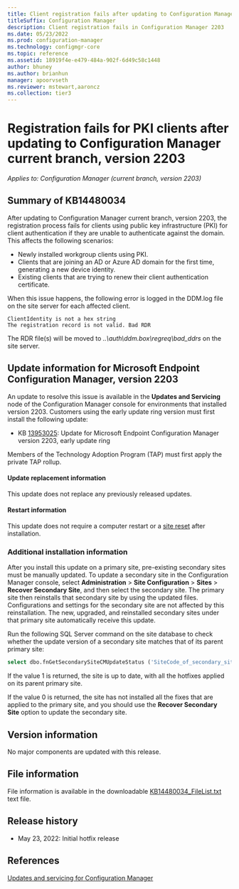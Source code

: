 ```yaml
---
title: Client registration fails after updating to Configuration Manager current branch, version 2203
titleSuffix: Configuration Manager
description: Client registration fails in Configuration Manager 2203
ms.date: 05/23/2022
ms.prod: configuration-manager
ms.technology: configmgr-core
ms.topic: reference
ms.assetid: 18919f4e-e479-484a-902f-6d49c58c1448
author: bhuney
ms.author: brianhun
manager: apoorvseth
ms.reviewer: mstewart,aaroncz 
ms.collection: tier3
---
```

# Registration fails for PKI clients after updating to Configuration Manager current branch, version 2203

*Applies to: Configuration Manager (current branch, version 2203)*

## Summary of KB14480034
After updating to Configuration Manager current branch, version 2203, the registration process fails for clients using public key infrastructure (PKI) for client authentication if they are unable to authenticate against the domain. This affects the following scenarios:

 - Newly installed workgroup clients using PKI.
 - Clients that are joining an AD or Azure AD domain for the first time, generating a new device identity.
 - Existing clients that are trying to renew their client authentication certificate.
 
When this issue happens, the following error is logged in the DDM.log file on the site server for each affected client.
   ```textgit s
   ClientIdentity is not a hex string
   The registration record is not valid. Bad RDR
   ```
The RDR file(s) will be moved to *..\auth\ddm.box\regreq\bad_ddrs* on the site server.

## Update information for Microsoft Endpoint Configuration Manager, version 2203
An update to resolve this issue is available in the **Updates and Servicing** node of the Configuration Manager console for environments that installed version 2203. 
Customers using the early update ring version must first install the following update:
- KB [13953025](../../hotfix/2203/13953025.md): Update for Microsoft Endpoint Configuration Manager version 2203, early update ring

Members of the Technology Adoption Program (TAP) must first apply the private TAP rollup. 

#### Update replacement information
This update does not replace any previously released updates.

#### Restart information
This update does not require a computer restart or a [site reset](../../core/servers/manage/modify-your-infrastructure.md#bkmk_reset) after installation.

### Additional installation information
After you install this update on a primary site, pre-existing secondary sites must be manually updated. To update a secondary site in the Configuration Manager console, select **Administration** > **Site Configuration** > **Sites** >  **Recover Secondary Site**, and then select the secondary site. The primary site then reinstalls that secondary site by using the updated files. Configurations and settings for the secondary site are not affected by this reinstallation. The new, upgraded, and reinstalled secondary sites under that primary site automatically receive this update.

Run the following SQL Server command on the site database to check whether the update version of a secondary site matches that of its parent primary site:
   ```sql
   select dbo.fnGetSecondarySiteCMUpdateStatus ('SiteCode_of_secondary_site')
   ```
If the value 1 is returned, the site is up to date, with all the hotfixes applied on its parent primary site.

If the value 0 is returned, the site has not installed all the fixes that are applied to the primary site, and you should use the **Recover Secondary Site** option to update the secondary site.

## Version information
No major components are updated with this release.

## File information
File information is available in the downloadable [KB14480034_FileList.txt](https://aka.ms/KB14480034_FileList) text file.

## Release history
- May 23, 2022: Initial hotfix release

## References
[Updates and servicing for Configuration Manager](../../core/servers/manage/updates.md)

